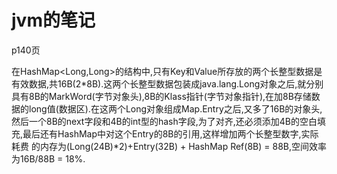 # jvm的笔记

  p140页
  
  
  在HashMap<Long,Long>的结构中,只有Key和Value所存放的两个长整型数据是有效数据,共16B(2*8B).这两个长整型数据包装成java.lang.Long对象之后,就分别
  具有8B的MarkWord(字节对象头),8B的Klass指针(字节对象指针),在加8B存储数据的long值(数据区).在这两个Long对象组成Map.Entry之后,又多了16B的对象头,
  然后一个8B的next字段和4B的int型的hash字段,为了对齐,还必须添加4B的空白填充,最后还有HashMap中对这个Entry的8B的引用,这样增加两个长整型数字,实际耗费
  的内存为(Long(24B)*2)+Entry(32B) + HashMap Ref(8B) = 88B,空间效率为16B/88B = 18%.
